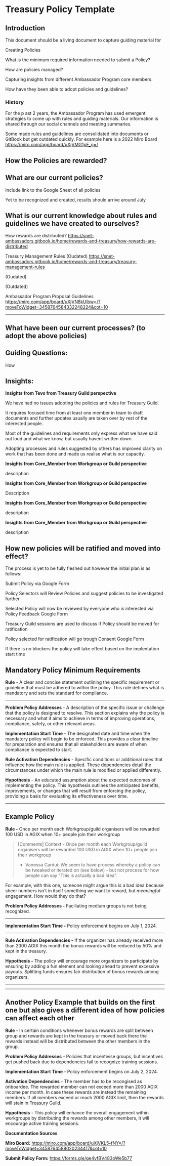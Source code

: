 # Treasury Policy Template



## Introduction

This document should be a living document to capture guiding material for

Creating Policies

What is the minimum required information needed to submit a Policy?

How are policies managed?

Capturing insights from different Ambassador Program core members.

How have they been able to adopt policies and guidelines?



### History

For the p ast 2 years, the Ambassador Program has used emergent strategies to come up with rules and guiding materials. Our information is shared through our social channels and meeting summaries.

Some made rules and guidelines are consolidated into documents or GitBook but get outdated quickly. For example here is a 2022 Miro Board https://miro.com/app/board/uXjVMG1pF_g=/



## How the Policies are rewarded?



## What are our current policies?

Include link to the Google Sheet of all policies



Yet to be recognized and created, results should arrive around July



## What is our current knowledge about rules and guidelines we have created to ourselves?

How rewards are distributed? https://snet-ambassadors.gitbook.io/home/rewards-and-treasury/how-rewards-are-distributed



Treasury Management Rules (Oudated) https://snet-ambassadors.gitbook.io/home/rewards-and-treasury/treasury-management-rules



(Oudated)



(Outdated)



Ambassador Program Proposal Guidelines https://miro.com/app/board/uXjVN8kUlbw=/?moveToWidget=3458764584332248224&cot=10







****

## What have been our current processes? (to adopt the above policies)

## Guiding Questions:

How



## Insights:

**Insights from Tevo from Treasury Guild perspective**

We have had no issues adopting the policies and rules for Treasury Guild.

It requires focused time from at least one member in team to draft documents and further updates usually are taken over by rest of the interested people.



Most of the guidelines and requirements only express what we have said out loud and what we know, but usually havent written down.

Adopting processes and rules suggested by others has improved clarity on work that has been done and made us realise what is our capacity.



**Insights from Core_Member from Workgroup or Guild perspective**

description



**Insights from Core_Member from Workgroup or Guild perspective**

Description



**Insights from Core_Member from Workgroup or Guild perspective**

description



**Insights from Core_Member from Workgroup or Guild perspective**

description







## How new policies will be ratified and moved into effect?

The process is yet to be fully fleshed out however the initial plan is as follows:

Submit Policy via Google Form

Policy Selectors will Review Policies and suggest policies to be investigated further

Selected Policy will now be reviewed by everyone who is interested via Policy Feedback Google Form

Treasury Guild sessions are used to discuss if Policy should be moved for ratification

Policy selected for ratification will go trough Consent Google Form

If there is no blockers the policy will take effect based on the implentation start time





## Mandatory Policy Minimum Requirements

**Rule** - A clear and concise statement outlining the specific requirement or guideline that must be adhered to within the policy. This rule defines what is mandatory and sets the standard for compliance.

****

**Problem Policy Addresses** - A description of the specific issue or challenge that the policy is designed to resolve. This section explains why the policy is necessary and what it aims to achieve in terms of improving operations, compliance, safety, or other relevant areas.



**Implementation Start Time** - The designated date and time when the mandatory policy will begin to be enforced. This provides a clear timeline for preparation and ensures that all stakeholders are aware of when compliance is expected to start.



**Rule Activation Dependencies** - Specific conditions or additional rules that influence how the main rule is applied. These dependencies detail the circumstances under which the main rule is modified or applied differently.



**Hypothesis** - An educated assumption about the expected outcomes of implementing the policy. This hypothesis outlines the anticipated benefits, improvements, or changes that will result from enforcing the policy, providing a basis for evaluating its effectiveness over time.



****



## Example Policy

**Rule -** Once per month each Workgroup/guild organisers will be rewarded 100 USD in AGIX when 10+ people join their workgroup 

> [Comments]
> Context - Once per month each Workgroup/guild organisers will be rewarded 100 USD in AGIX when 10+ people join their workgroup
> * Vanessa Cardui: We seem to have process whereby a policy can be tweaked or iterated on (see below) - but not process for how people can say "This is actually a bad idea".

For example, with this one, someone might argue this is a bad idea because sheer numbers isn't in itself something we want to reward, but *meaningful* engagement.
How would they do that?
>



**Problem Policy Addresses -** Faciliating medium groups is not being recognized.

****

**Implementation Start Time -** Policy enforcement begins on July 1, 2024.

****

**Rule Activation Dependencies -** If the organizer has already received more than 2000 AGIX this month the bonus rewards will be reduced by 50% and kept in the treasury.



**Hypothesis -** The policy will encourage more organizers to participate by ensuring by adding a fun element and looking ahead to prevent excessive payouts. Splitting funds ensures fair distribution of bonus rewards among organizers.

****

****

## Another Policy Example that builds on the first one but also gives a different idea of how policies can affect each other

**Rule** - In certain conditions whenever bonus rewards are split between group and rewards are kept in the treasury or moved back there the rewards instead will be distributed between the other members in the group.



**Problem Policy Addresses** - Policies that incentivise groups, but incentives get pushed back due to dependencies fail to recognize training sessions.



**Implementation Start Time** - Policy enforcement begins on July 2, 2024.



**Activation Dependencies** - The member has to be recongised as onboardee. The rewarded member can not exceed more than 2000 AGIX income per month. In case these rewards are instead the remaining members. If all members exceed or reach 2000 AGIX limit, then the rewards will stain in Treasury Guild.



**Hypothesis** - This policy will enhance the overall engagement within workgroups by distributing the rewards among other members, it will encourage active training sessions.





**Documentation Sources**

**Miro Board:**  https://miro.com/app/board/uXjVKL5-fNY=/?moveToWidget=3458764588020234417&cot=10

**Submit Policy Form:**  https://forms.gle/ge4vfBV483oWe5b77



